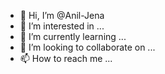 - 👋 Hi, I’m @Anil-Jena
- 👀 I’m interested in ...
- 🌱 I’m currently learning ...
- 💞️ I’m looking to collaborate on ...
- 📫 How to reach me ...

<!---
Anil-Jena/Anil-Jena is a ✨ special ✨ repository because its `README.md` (this file) appears on your GitHub profile.
You can click the Preview link to take a look at your changes.
--->
